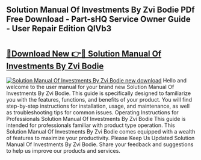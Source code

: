 ## Solution Manual Of Investments By Zvi Bodie PDf Free Download - Part-sHQ Service Owner Guide - User Repair Edition QlVb3

# <h2><a href="http://bc51235.oget.top/?id=Solution+Manual+Of+Investments+By+Zvi+Bodie">🔗Download New 👉🔴 Solution Manual Of Investments By Zvi Bodie</a></h2>

[![Solution Manual Of Investments By Zvi Bodie new download](https://i.imgur.com/5g1atiW.png)](http://bc51235.oget.top/?id=Solution+Manual+Of+Investments+By+Zvi+Bodie)
Hello and welcome to the user manual for your brand new Solution Manual Of Investments By Zvi Bodie. This guide is specifically designed to familiarize you with the features, functions, and benefits of your product. You will find step-by-step instructions for installation, usage, and maintenance, as well as troubleshooting tips for common issues. Operating Instructions for Professionals Solution Manual Of Investments By Zvi Bodie This guide is intended for professionals familiar with product type operation. This Solution Manual Of Investments By Zvi Bodie comes equipped with a wealth of features to maximize your productivity. Please Keep Us Updated Solution Manual Of Investments By Zvi Bodie. Share your feedback and suggestions to help us improve our products and services.
